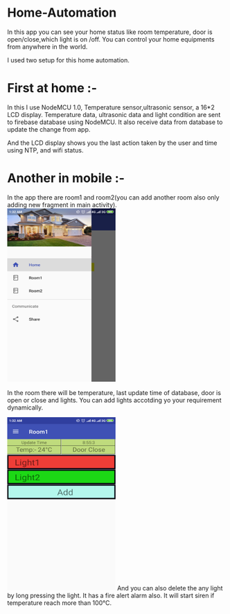 # Home-Automation

In this app you can see your home status like room temperature, door is open/close,which light is on /off.
You can control your home equipments from anywhere in the world.

I used two setup for this home automation.

# First at home :-

   In this I use NodeMCU 1.0, Temperature sensor,ultrasonic sensor, a 16*2 LCD display.
   Temperature data, ultrasonic data and light condition are sent to firebase database using NodeMCU.
   It also receive data from database  to update the change from app.
   
   And the LCD display shows you the last action taken by the user and  time using NTP, and wifi status.
   
   # Another in mobile :-
   In the app there are room1 and room2(you can add another room also only adding new fragment in main activity).
   <img src="Images/Screenshot_2019-03-12-01-32-24-414_com.example.praveen.homecontrol.png" width="250" height ="400" >

   In the room there will be temperature, last update time of database, door is open or close and lights.
    You can add lights accotding yo your requirement dynamically.  
    

   <img src="Images/Screenshot_2019-03-12-01-32-38-504_com.example.praveen.homecontrol.png" width="250" height ="400" >
   And you can also delete the any light by long pressing the light.
   It has a fire alert alarm also.
   It will start siren if temperature  reach more than  100°C.
